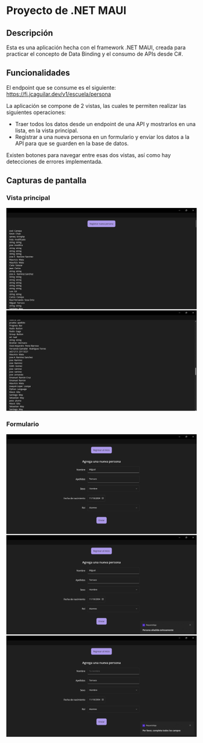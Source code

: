 # Proyecto de .NET MAUI

## Descripción
Esta es una aplicación hecha con el framework .NET MAUI, creada para practicar el concepto de Data Binding y el consumo de APIs desde C#. 

## Funcionalidades
El endpoint que se consume es el siguiente: https://fi.jcaguilar.dev/v1/escuela/persona

La aplicación se compone de 2 vistas, las cuales te permiten realizar las siguientes operaciones:

- Traer todos los datos desde un endpoint de una API y mostrarlos en una lista, en la vista principal. 
- Registrar a una nueva persona en un formulario y enviar los datos a la API para que se guarden en la base de datos. 

Existen botones para navegar entre esas dos vistas, así como hay detecciones de errores implementada. 

## Capturas de pantalla 

### Vista principal
![Vista principal](Screenshots/principal_1.png)
![Vista principal](Screenshots/principal_2.png)

### Formulario
![Formulario](Screenshots/form_1.png)
![Formulario](Screenshots/form_2.png)
![Formulario](Screenshots/form_3.png)
